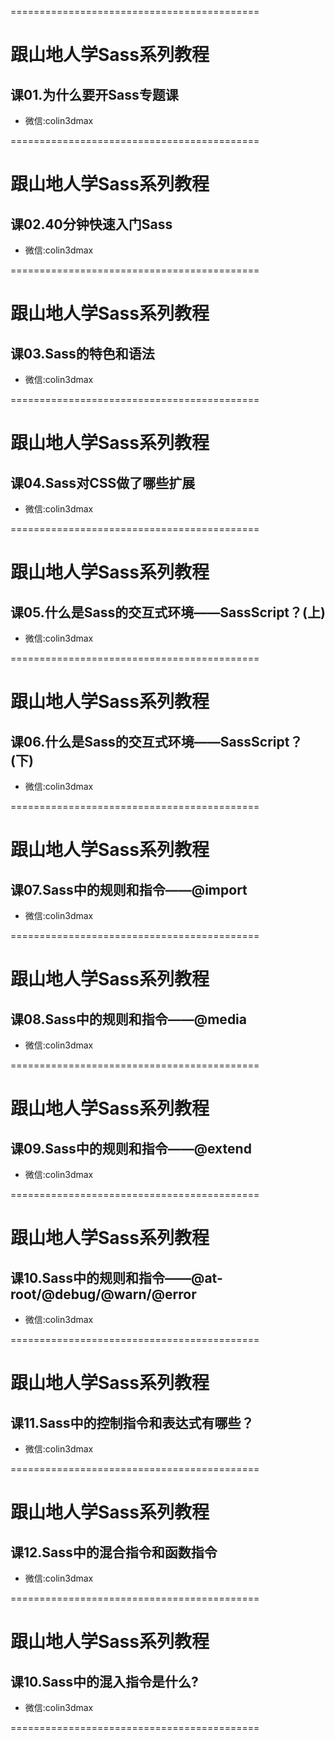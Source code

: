 ===========================================

# 跟山地人学Sass系列教程

## 课01.为什么要开Sass专题课

* 微信:colin3dmax

===========================================

# 跟山地人学Sass系列教程

## 课02.40分钟快速入门Sass

* 微信:colin3dmax

===========================================

# 跟山地人学Sass系列教程

## 课03.Sass的特色和语法

* 微信:colin3dmax

===========================================

# 跟山地人学Sass系列教程

## 课04.Sass对CSS做了哪些扩展

* 微信:colin3dmax

===========================================

# 跟山地人学Sass系列教程

## 课05.什么是Sass的交互式环境——SassScript？(上)

* 微信:colin3dmax

===========================================

# 跟山地人学Sass系列教程

## 课06.什么是Sass的交互式环境——SassScript？(下)

* 微信:colin3dmax

===========================================

# 跟山地人学Sass系列教程

## 课07.Sass中的规则和指令——@import

* 微信:colin3dmax

===========================================

# 跟山地人学Sass系列教程

## 课08.Sass中的规则和指令——@media

* 微信:colin3dmax

===========================================

# 跟山地人学Sass系列教程

## 课09.Sass中的规则和指令——@extend

* 微信:colin3dmax

===========================================

# 跟山地人学Sass系列教程

## 课10.Sass中的规则和指令——@at-root/@debug/@warn/@error

* 微信:colin3dmax

===========================================

# 跟山地人学Sass系列教程

## 课11.Sass中的控制指令和表达式有哪些？

* 微信:colin3dmax

===========================================

# 跟山地人学Sass系列教程

## 课12.Sass中的混合指令和函数指令

* 微信:colin3dmax

===========================================

# 跟山地人学Sass系列教程

## 课10.Sass中的混入指令是什么?

* 微信:colin3dmax

===========================================

